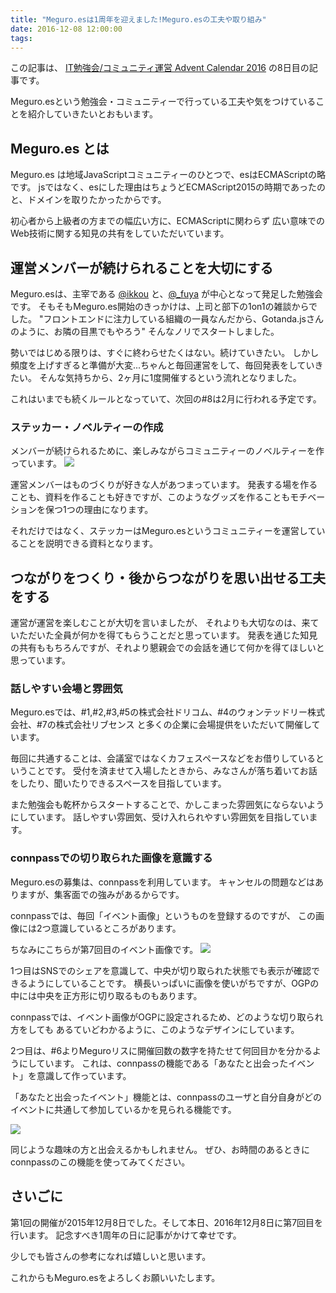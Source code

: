 ```yaml
---
title: "Meguro.esは1周年を迎えました!Meguro.esの工夫や取り組み"
date: 2016-12-08 12:00:00
tags:
---
```


この記事は、 [IT勉強会/コミュニティ運営 Advent Calendar 2016](http://qiita.com/advent-calendar/2016/event-management) の8日目の記事です。

Meguro.esという勉強会・コミュニティーで行っている工夫や気をつけていることを紹介していきたいとおもいます。

## Meguro.es とは


Meguro.es は地域JavaScriptコミュニティーのひとつで、esはECMAScriptの略です。
jsではなく、esにした理由はちょうどECMAScript2015の時期であったのと、ドメインを取りたかったからです。

初心者から上級者の方までの幅広い方に、ECMAScriptに関わらず
広い意味でのWeb技術に関する知見の共有をしていただいています。


## 運営メンバーが続けられることを大切にする
Meguro.esは、主宰である [@ikkou](https://twitter.com/ikkou) と、[@_fuya](https://twitter.com/_fuya) が中心となって発足した勉強会です。
そもそもMeguro.es開始のきっかけは、上司と部下の1on1の雑談からでした。
"フロントエンドに注力している組織の一員なんだから、Gotanda.jsさんのように、お隣の目黒でもやろう"
そんなノリでスタートしました。

勢いではじめる限りは、すぐに終わらせたくはない。続けていきたい。
しかし頻度を上げすぎると準備が大変...ちゃんと毎回運営をして、毎回発表をしていきたい。
そんな気持ちから、2ヶ月に1度開催するという流れとなりました。

これはいまでも続くルールとなっていて、次回の#8は2月に行われる予定です。


### ステッカー・ノベルティーの作成

メンバーが続けられるために、楽しみながらコミュニティーのノベルティーを作っています。
![](/images/posts/advent_calendar_2016/novelty.jpg)

運営メンバーはものづくりが好きな人があつまっています。
発表する場を作ることも、資料を作ることも好きですが、このようなグッズを作ることもモチベーションを保つ1つの理由になります。

それだけではなく、ステッカーはMeguro.esというコミュニティーを運営していることを説明できる資料となります。


## つながりをつくり・後からつながりを思い出せる工夫をする
運営が運営を楽しむことが大切を言いましたが、
それよりも大切なのは、来ていただいた全員が何かを得てもらうことだと思っています。
発表を通じた知見の共有ももちろんですが、それより懇親会での会話を通じて何かを得てほしいと思っています。

### 話しやすい会場と雰囲気
Meguro.esでは、#1,#2,#3,#5の株式会社ドリコム、#4のウォンテッドリー株式会社、#7の株式会社リブセンス
と多くの企業に会場提供をいただいて開催しています。

毎回に共通することは、会議室ではなくカフェスペースなどをお借りしているということです。
受付を済ませて入場したときから、みなさんが落ち着いてお話をしたり、聞いたりできるスペースを目指しています。

また勉強会も乾杯からスタートすることで、かしこまった雰囲気にならないようにしています。
話しやすい雰囲気、受け入れられやすい雰囲気を目指しています。


### connpassでの切り取られた画像を意識する

Meguro.esの募集は、connpassを利用しています。
キャンセルの問題などはありますが、集客面での強みがあるからです。

connpassでは、毎回「イベント画像」というものを登録するのですが、
この画像には2つ意識しているところがあります。

ちなみにこちらが第7回目のイベント画像です。
![](/images/posts/advent_calendar_2016/meguroes7_og.png)

1つ目はSNSでのシェアを意識して、中央が切り取られた状態でも表示が確認できるようにしていることです。
横長いっぱいに画像を使いがちですが、OGPの中には中央を正方形に切り取るものもあります。

connpassでは、イベント画像がOGPに設定されるため、どのような切り取られ方をしても
あるていどわかるように、このようなデザインにしています。

2つ目は、#6よりMeguroリスに開催回数の数字を持たせて何回目かを分かるようにしています。
これは、connpassの機能である「あなたと出会ったイベント」を意識して作っています。

「あなたと出会ったイベント」機能とは、connpassのユーザと自分自身がどのイベントに共通して参加しているかを見られる機能です。

![](/images/posts/advent_calendar_2016/connpass_event_list.png)

同じような趣味の方と出会えるかもしれません。
ぜひ、お時間のあるときにconnpassのこの機能を使ってみてください。

## さいごに
第1回の開催が2015年12月8日でした。そして本日、2016年12月8日に第7回目を行います。
記念すべき1周年の日に記事がかけて幸せです。

少しでも皆さんの参考になれば嬉しいと思います。

これからもMeguro.esをよろしくお願いいたします。



